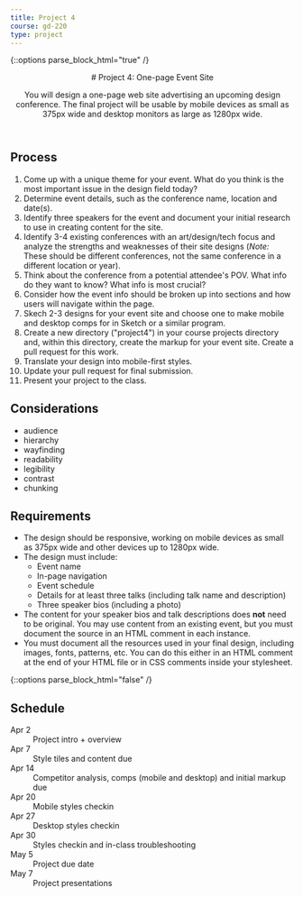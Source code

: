 ```yaml
---
title: Project 4
course: gd-220
type: project
---
```


{::options parse_block_html="true" /}

<header>
# Project 4: One-page Event Site

You will design a one-page web site advertising an upcoming design conference. The final project will be usable by mobile devices as small as 375px wide and desktop monitors as large as 1280px wide.
</header>

<section>

## Process
1. Come up with a unique theme for your event. What do you think is the most important issue in the design field today?
1. Determine event details, such as the conference name, location and date(s).
1. Identify three speakers for the event and document your initial research to use in creating content for the site.
1. Identify 3-4 existing conferences with an art/design/tech focus and analyze the strengths and weaknesses of their site designs (_Note:_ These should be different conferences, not the same conference in a different location or year).
1. Think about the conference from a potential attendee's POV. What info do they want to know? What info is most crucial?
1. Consider how the event info should be broken up into sections and how users will navigate within the page.
1. Skech 2-3 designs for your event site and choose one to make mobile and desktop comps for in Sketch or a similar program.
1. Create a new directory ("project4") in your course projects directory and, within this directory, create the markup for your event site. Create a pull request for this work.
1. Translate your design into mobile-first styles.
1. Update your pull request for final submission.
1. Present your project to the class.

## Considerations
- audience
- hierarchy
- wayfinding
- readability
- legibility
- contrast
- chunking

## Requirements
- The design should be responsive, working on mobile devices as small as 375px wide and other devices up to 1280px wide.
- The design must include:
  - Event name
  - In-page navigation
  - Event schedule
  - Details for at least three talks (including talk name and description)
  - Three speaker bios (including a photo)
- The content for your speaker bios and talk descriptions does **not** need to be original. You may use content from an existing event, but you must document the source in an HTML comment in each instance.
- You must document all the resources used in your final design, including images, fonts, patterns, etc. You can do this either in an HTML comment at the end of your HTML file or in CSS comments inside your stylesheet.

</section>

{::options parse_block_html="false" /}

<aside>

<h2>Schedule</h2>

<dl>
<dt>Apr 2</dt>
<dd>Project intro + overview</dd>
<dt>Apr 7</dt>
<dd>Style tiles and content due</dd>
<dt>Apr 14</dt>
<dd>Competitor analysis, comps (mobile and desktop) and initial markup due</dd>
<dt>Apr 20</dt>
<dd>Mobile styles checkin</dd>
<dt>Apr 27</dt>
<dd>Desktop styles checkin</dd>
<dt>Apr 30</dt>
<dd>Styles checkin and in-class troubleshooting</dd>
<dt>May 5</dt>
<dd>Project due date</dd>
<dt>May 7</dt>
<dd>Project presentations</dd>
</dl>

</aside>
